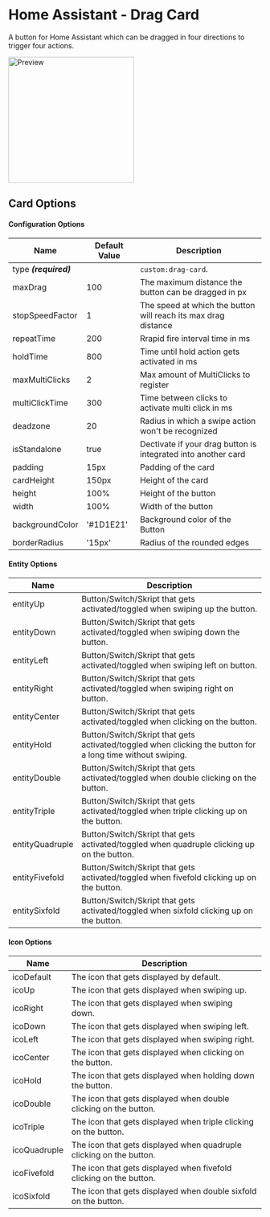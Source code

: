 # Home Assistant - Drag Card
A button for Home Assistant which can be dragged in four directions to trigger four actions.

<picture>
  <img width="250" alt="Preview" src="https://github.com/BlackCube4/HomeAssistant-DragButtonCard/blob/main/DragCard.gif">
</picture>


## Card Options
#### Configuration Options
| Name | Default Value | Description |
|------|---------------|-------------|
| type ***(required)*** | | `custom:drag-card`.
| maxDrag | 100 | The maximum distance the button can be dragged in px
| stopSpeedFactor | 1 | The speed at which the button will reach its max drag distance
| repeatTime | 200 | Rrapid fire interval time in ms
| holdTime | 800 | Time until hold action gets activated in ms
| maxMultiClicks | 2 | Max amount of MultiClicks to register
| multiClickTime | 300 | Time between clicks to activate multi click in ms
| deadzone | 20 | Radius in which a swipe action won't be recognized
| isStandalone | true | Dectivate if your drag button is integrated into another card
| padding | 15px |  Padding of the card
| cardHeight | 150px | Height of the card
| height | 100% | Height of the button
| width | 100% | Width of the button
| backgroundColor | '#1D1E21' | Background color of the Button
| borderRadius | '15px' | Radius of the rounded edges

#### Entity Options
| Name | Description |
|------|-------------|
| entityUp | Button/Switch/Skript that gets activated/toggled when swiping up the button.
| entityDown | Button/Switch/Skript that gets activated/toggled when swiping down the button.
| entityLeft | Button/Switch/Skript that gets activated/toggled when swiping left on button.
| entityRight | Button/Switch/Skript that gets activated/toggled when swiping right on button.
| entityCenter | Button/Switch/Skript that gets activated/toggled when clicking on the button.
| entityHold | Button/Switch/Skript that gets activated/toggled when clicking the button for a long time without swiping.
| entityDouble | Button/Switch/Skript that gets activated/toggled when double clicking on the button.
| entityTriple | Button/Switch/Skript that gets activated/toggled when triple clicking up on the button.
| entityQuadruple | Button/Switch/Skript that gets activated/toggled when quadruple clicking up on the button.
| entityFivefold | Button/Switch/Skript that gets activated/toggled when fivefold clicking up on the button.
| entitySixfold | Button/Switch/Skript that gets activated/toggled when sixfold clicking up on the button.

#### Icon Options
| Name | Description |
|------|-------------|
| icoDefault | The icon that gets displayed by default.
| icoUp | The icon that gets displayed when swiping up.
| icoRight | The icon that gets displayed when swiping down.
| icoDown | The icon that gets displayed when swiping left.
| icoLeft | The icon that gets displayed when swiping right.
| icoCenter | The icon that gets displayed when clicking on the button.
| icoHold | The icon that gets displayed when holding down the button.
| icoDouble | The icon that gets displayed when double clicking on the button.
| icoTriple | The icon that gets displayed when triple clicking on the button.
| icoQuadruple | The icon that gets displayed when quadruple clicking on the button.
| icoFivefold | The icon that gets displayed when fivefold clicking on the button.
| icoSixfold | The icon that gets displayed when double sixfold on the button.
